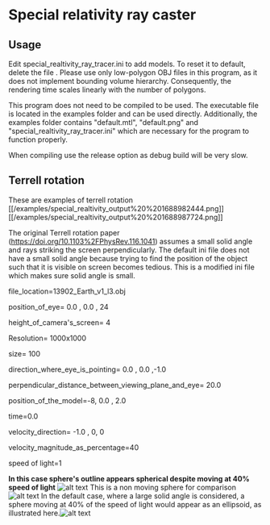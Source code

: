 # Special relativity ray caster

## Usage
Edit special_realtivity_ray_tracer.ini to add models. To reset it to default, delete the file .
Please use only low-polygon OBJ files in this program, as it does not implement bounding volume hierarchy. Consequently, the rendering time scales linearly with the number of polygons.

This program does not need to be compiled to be used. The executable file is located in the examples folder and can be used directly. Additionally, the examples folder contains "default.mtl", "default.png" and "special_realtivity_ray_tracer.ini" which are necessary for the program to function properly.

When compiling use the release option as debug build will be very slow.
## Terrell rotation
These are examples of terrell rotation [[/examples/special_realtivity_output%20%201688982444.png]]
[[/examples/special_realtivity_output%20%201688987724.png]]

The original Terrell rotation paper (https://doi.org/10.1103%2FPhysRev.116.1041) assumes a small solid angle and rays striking the screen perpendicularly. The default ini file does not have a small solid angle because trying to find the position of the object such that it is visible on screen becomes tedious.
This is a modified ini file which makes sure solid angle is small.

file_location=13902_Earth_v1_l3.obj

position_of_eye= 0.0 , 0.0 , 24

height_of_camera's_screen= 4

Resolution= 1000x1000

size= 100

direction_where_eye_is_pointing= 0.0 , 0.0 ,-1.0

perpendicular_distance_between_viewing_plane_and_eye= 20.0

position_of_the_model=-8, 0.0 , 2.0

time=0.0

velocity_direction= -1.0 , 0, 0

velocity_magnitude_as_percentage=40

speed of light=1

**In this case sphere's outline appears spherical despite moving at 40% speed of light**
![alt text](https://github.com/Prashant-Shekhar-Rao/special_relativity_ray_caster/blob/master/examples/special_realtivity_output%20%201688994496.png)
This is a non moving sphere for comparison
![alt text](https://github.com/Prashant-Shekhar-Rao/special_relativity_ray_caster/blob/master/examples/non%20moving%20sphere.png)
In the default case, where a large solid angle is considered, a sphere moving at 40% of the speed of light would appear as an ellipsoid, as illustrated here.![alt text](https://github.com/Prashant-Shekhar-Rao/special_relativity_ray_caster/blob/master/examples/special_realtivity_output%20%201688995921.png)
